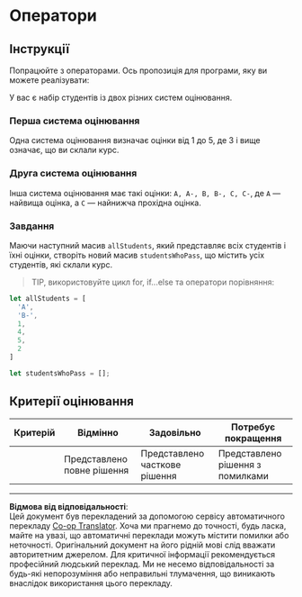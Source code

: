 <!--
CO_OP_TRANSLATOR_METADATA:
{
  "original_hash": "bf62b82567e6f9bdf4abda9ae0ccb64a",
  "translation_date": "2025-08-27T22:30:29+00:00",
  "source_file": "2-js-basics/3-making-decisions/assignment.md",
  "language_code": "uk"
}
-->
# Оператори

## Інструкції

Попрацюйте з операторами. Ось пропозиція для програми, яку ви можете реалізувати:

У вас є набір студентів із двох різних систем оцінювання.

### Перша система оцінювання

Одна система оцінювання визначає оцінки від 1 до 5, де 3 і вище означає, що ви склали курс.

### Друга система оцінювання

Інша система оцінювання має такі оцінки: `A, A-, B, B-, C, C-`, де `A` — найвища оцінка, а `C` — найнижча прохідна оцінка.

### Завдання

Маючи наступний масив `allStudents`, який представляє всіх студентів і їхні оцінки, створіть новий масив `studentsWhoPass`, що містить усіх студентів, які склали курс.

> TIP, використовуйте цикл for, if...else та оператори порівняння:

```javascript
let allStudents = [
  'A',
  'B-',
  1,
  4,
  5,
  2
]

let studentsWhoPass = [];
```

## Критерії оцінювання

| Критерій | Відмінно                       | Задовільно                   | Потребує покращення            |
| -------- | ------------------------------ | ----------------------------- | ------------------------------- |
|          | Представлено повне рішення     | Представлено часткове рішення | Представлено рішення з помилками |

---

**Відмова від відповідальності**:  
Цей документ був перекладений за допомогою сервісу автоматичного перекладу [Co-op Translator](https://github.com/Azure/co-op-translator). Хоча ми прагнемо до точності, будь ласка, майте на увазі, що автоматичні переклади можуть містити помилки або неточності. Оригінальний документ на його рідній мові слід вважати авторитетним джерелом. Для критичної інформації рекомендується професійний людський переклад. Ми не несемо відповідальності за будь-які непорозуміння або неправильні тлумачення, що виникають внаслідок використання цього перекладу.